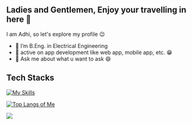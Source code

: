 ## Ladies and Gentlemen, Enjoy your travelling in here 👋

I am Adhi, so let's explore my profile 😉

- 🔭 I’m B.Eng. in Electrical Engineering
- 🌱 active on app development like web app, mobile app, etc. 😁
- 💬 Ask me about what u want to ask 😄

## Tech Stacks
[![My Skills](https://skillicons.dev/icons?i=js,html,css,sass,python,nginx,laravel,php,git,remix,mysql,postgresql,flutter,dart,c,cpp,tailwindcss,bootstrap,supabase,firebase,nextjs,vuejs,figma,bash)](https://skillicons.dev)

[![Top Langs of Me](https://github-readme-stats.vercel.app/api/top-langs/?username=adhiiimf&layout=compact)](https://github.com/adhiiimf)

[![](https://komarev.com/ghpvc/?username=adhiiimf)](https://github.com/adhiiimf)
